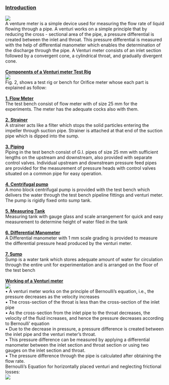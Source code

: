### <b><u>Introduction</u></b><br>
<c><image src="images/image1.PNG"></c><br>
A venture meter is a simple device used for measuring the flow rate of liquid flowing through a pipe. A venturi works on a simple principle that by reducing the cross - sectional area of the pipe, a pressure differential is created between the inlet and throat. This pressure differential is measured with the help of differential manometer which enables the determination of the discharge through the pipe. A Venturi meter consists of an inlet section followed by a convergent cone, a cylindrical throat, and gradually divergent cone.<br><br>
<b><u>Components of a Venturi meter Test Rig</u></b><br>
<c><image src="images/image2.PNG"></c><br>
Fig. 2, shows a test rig or bench for Orifice meter whose each part is explained as follow: <br><br>
<b><u>1. Flow Meter</u></b><br>
The test bench consist of flow meter with of size 25 mm for the experiments. The meter has the adequate cocks also with them.<br><br>
<b><u>2. Strainer</u></b><br>
A strainer acts like a filter which stops the solid particles entering the impeller through suction pipe. Strainer is attached at that end of the suction pipe which is dipped into the sump.<br><br>
<b><u>3. Piping</u></b><br>
Piping in the test bench consist of G.I. pipes of size 25 mm with sufficient lengths on the upstream and downstream, also provided with separate control valves. Individual upstream and downstream pressure feed pipes are provided for the measurement of pressure heads with control valves situated on a common pipe for easy operation. <br><br>
<b><u>4. Centrifugal pump</u></b><br>
A mono block centrifugal pump is provided with the test bench which delivers the water through the test bench pipeline fittings and venturi meter. The pump is rigidly fixed onto sump tank. <br><br>
<b><u>5. Measuring Tank</u></b><br>
Measuring tank with gauge glass and scale arrangement for quick and easy measurement to determine height of water filed in the tank<br><br>
<b><u>6. Differential Manometer</u></b><br>
A Differential manometer with 1 mm scale grading is provided to measure the differential pressure head produced by the venturi meter.<br><br>
<b><u>7. Sump</u></b><br>
Sump is a water tank which stores adequate amount of water for circulation through the entire unit for experimentation and is arranged on the floor of the test bench<br><br>
<b><u>Working of a Venturi meter</u></b><br>
<image src="images/image3.PNG"><br>
•	A venturi meter works on the principle of Bernoulli’s equation, i.e., the pressure decreases as the velocity increases<br>
•	The cross-section of the throat is less than the cross-section of the inlet pipe<br>
•	As the cross-section from the inlet pipe to the throat decreases, the velocity of the fluid increases, and hence the pressure decreases according to Bernoulli’ equation<br>
•	Due to the decrease in pressure, a pressure difference is created between the inlet pipe and the venturi meter’s throat.<br>
•	This pressure difference can be measured by applying a differential manometer between the inlet section and throat section or using two gauges on the inlet section and throat.<br>
•	The pressure difference through the pipe is calculated after obtaining the flow rate.<br>
Bernoulli’s Equation for horizontally placed venturi and neglecting frictional losses:<br>
<image src="images/image4.PNG">